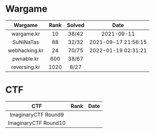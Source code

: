 # Wargame

|Wargame|Rank|Solved|Date|
|:---:|:---:|:---:|:---:|
|wargame.kr|10|38/42|2021-09-11|
|SuNiNaTas|88|32/32|2021-09-17 21:56:15|
|webhacking.kr|24|70/75|2022-01-19 02:31:21|
|pwnable.kr|600|38/67||
|reversing.kr|1020|8/27||

# CTF

|CTF|Rank|Date|
|:---:|:---:|:---:|
|ImaginaryCTF Round9|||
|ImaginaryCTF Round10|||